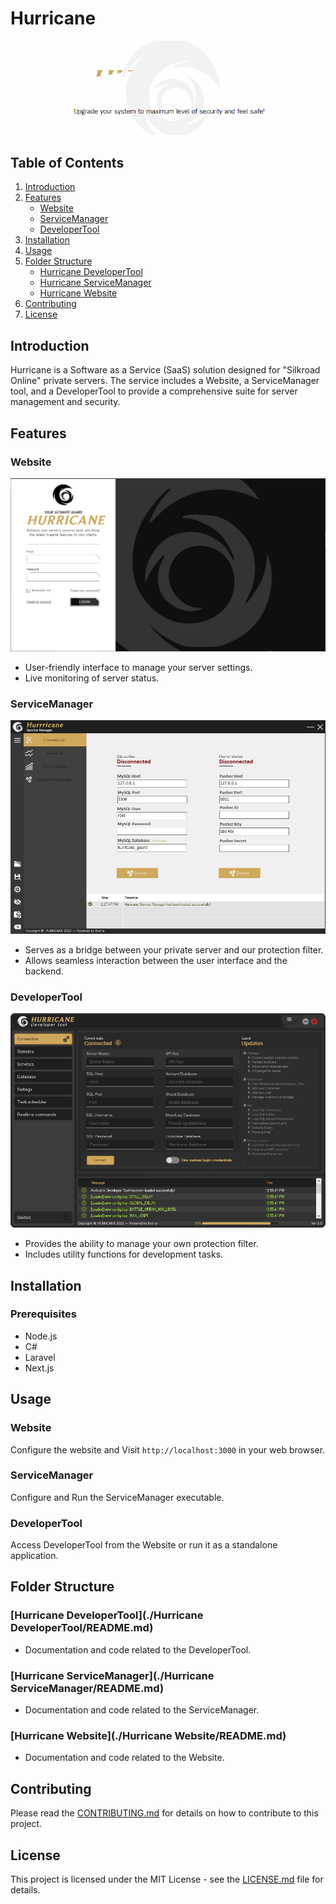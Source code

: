 
# Hurricane  
<!--<p align="center">
  <strong>SaaS for Silkroad Online Private Servers</strong>
</p>
-->
<p align="center">
  <img src="screenshots/hurricane.gif" alt="Hurricane Banner">
</p>

## Table of Contents
1. [Introduction](#introduction)
2. [Features](#features)
   - [Website](#website)
   - [ServiceManager](#servicemanager)
   - [DeveloperTool](#developertool)
3. [Installation](#installation)
4. [Usage](#usage)
5. [Folder Structure](#folder-structure)
   - [Hurricane DeveloperTool](#hurricane-developertool)
   - [Hurricane ServiceManager](#hurricane-servicemanager)
   - [Hurricane Website](#hurricane-website)
6. [Contributing](#contributing)
7. [License](#license)

## Introduction
Hurricane is a Software as a Service (SaaS) solution designed for "Silkroad Online" private servers. The service includes a Website, a ServiceManager tool, and a DeveloperTool to provide a comprehensive suite for server management and security.

## Features
### Website
<p align="center">
  <img src="/screenshots/hurricane-website.JPG" alt="Hurricane Website">
</p>

- User-friendly interface to manage your server settings.
- Live monitoring of server status.

### ServiceManager
<p align="center">
  <img src="/screenshots/hurricane-sevice-manager.JPG" alt="Hurricane ServiceManager">
</p>

- Serves as a bridge between your private server and our protection filter.
- Allows seamless interaction between the user interface and the backend.

### DeveloperTool
<p align="center">
  <img src="/screenshots/hurricane-developer-tool.JPG" alt="Hurricane DeveloperTool">
</p>

- Provides the ability to manage your own protection filter.
- Includes utility functions for development tasks.


## Installation
### Prerequisites
- Node.js
- C#
- Laravel
- Next.js

## Usage
### Website
Configure the website and Visit `http://localhost:3000` in your web browser.

### ServiceManager
Configure and Run the ServiceManager executable.

### DeveloperTool
Access DeveloperTool from the Website or run it as a standalone application.

## Folder Structure
### [Hurricane DeveloperTool](./Hurricane DeveloperTool/README.md)
- Documentation and code related to the DeveloperTool.

### [Hurricane ServiceManager](./Hurricane ServiceManager/README.md)
- Documentation and code related to the ServiceManager.

### [Hurricane Website](./Hurricane Website/README.md)
- Documentation and code related to the Website.

## Contributing
Please read the [CONTRIBUTING.md](CONTRIBUTING.md) for details on how to contribute to this project.

## License
This project is licensed under the MIT License - see the [LICENSE.md](LICENSE.md) file for details.

